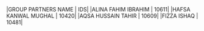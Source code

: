 |GROUP PARTNERS NAME       |                 IDS|
|ALINA FAHIM IBRAHIM       |               10611|
|HAFSA KANWAL MUGHAL       |               10420|
|AQSA HUSSAIN TAHIR        |               10609|
|FIZZA ISHAQ               |               10481|
